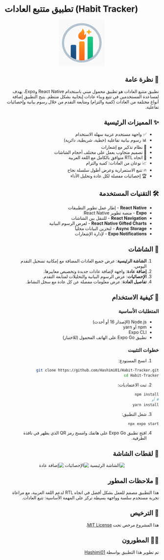 # تطبيق متتبع العادات (Habit Tracker)

<p align="center">
  <img src="./assets/logo.png" alt="شعار التطبيق" width="150" />
</p>

<div dir="rtl">

## 🌟 نظرة عامة

تطبيق متتبع العادات هو تطبيق محمول مبني باستخدام React Native وExpo، يهدف لمساعدة المستخدمين في تتبع وبناء عادات إيجابية بشكل منتظم. يتيح التطبيق إضافة أنواع مختلفة من العادات (كمية والتزام) ومتابعة التقدم من خلال رسوم بيانية وإحصائيات تفاعلية.

## ✨ المميزات الرئيسية

- ✅ واجهة مستخدم عربية سهلة الاستخدام
- 📊 رسوم بيانية تفاعلية (خطية، شريطية، دائرية)
- 🔔 نظام تذكير مع إشعارات
- 📱 تصميم متجاوب يعمل على مختلف أحجام الشاشات
- 🌙 اتجاه RTL متوافق بالكامل مع اللغة العربية
- 📈 نوعان من العادات: كمية والتزام
- 🔥 تتبع الاستمرارية وعرض أطول سلسلة نجاح
- 🏆 إحصائيات مفصلة لكل عادة وتحليل الأداء

## 🛠️ التقنيات المستخدمة

- **React Native** - إطار عمل تطوير التطبيقات
- **Expo** - منصة تطوير React Native
- **React Navigation** - للتنقل بين الشاشات
- **React Native Gifted Charts** - لعرض الرسوم البيانية
- **Async Storage** - لتخزين البيانات محلياً
- **Expo Notifications** - لإدارة الإشعارات

## 📱 الشاشات

1. **الشاشة الرئيسية**: عرض جميع العادات المضافة مع إمكانية تسجيل التقدم اليومي.
2. **إضافة عادة**: واجهة لإضافة عادات جديدة وتخصيص معاييرها.
3. **الإحصائيات**: عرض الرسوم البيانية والتحليلات لمتابعة التقدم.
4. **تفاصيل العادة**: عرض معلومات مفصلة عن كل عادة مع سجل النشاط.

## 🚀 كيفية الاستخدام

### المتطلبات الأساسية

- Node.js (الإصدار 16 أو أحدث)
- npm أو yarn
- Expo CLI
- تطبيق Expo Go على الهاتف المحمول (للاختبار)

### خطوات التثبيت

1. انسخ المستودع:
```bash
git clone https://github.com/Hashimi01/Habit-Tracker.git
cd Habit-Tracker
```

2. ثبت الاعتماديات:
```bash
npm install
# أو
yarn install
```

3. شغل التطبيق:
```bash
npx expo start
```

4. افتح تطبيق Expo Go على هاتفك وامسح رمز QR الذي يظهر في نافذة الطرفية.

## 📸 لقطات الشاشة

<div align="center">
  <img src="./docs/screenshots/home.png" alt="الشاشة الرئيسية" width="200" />
  <img src="./docs/screenshots/stats.png" alt="الإحصائيات" width="200" />
  <img src="./docs/screenshots/add.png" alt="إضافة عادة" width="200" />
</div>

## 📝 ملاحظات المطور

هذا التطبيق مصمم للعمل بشكل أفضل في اتجاه RTL لدعم اللغة العربية، مع مراعاة تجربة مستخدم سلسة وواجهة بسيطة تركز على المهمة الأساسية: تتبع العادات.

## 📄 الترخيص

هذا المشروع مرخص تحت [MIT License](LICENSE).

## 👨‍💻 المطورون

تم تطوير هذا التطبيق بواسطة [Hashimi01](https://github.com/Hashimi01)

</div>
